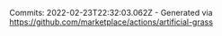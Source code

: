 Commits: 2022-02-23T22:32:03.062Z - Generated via https://github.com/marketplace/actions/artificial-grass
<br>
